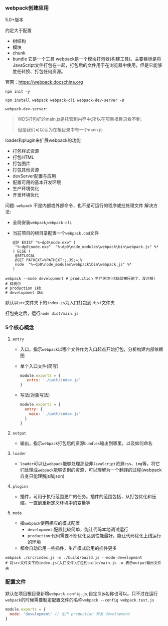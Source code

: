 ### webpack创建应用

5.0+版本

约定大于配置

- 树结构
- 模块
- chunk
- bundle
它是一个工具
webpack是一个模块打包器(构建工具)。主要目标是将JavaScript文件打包在一起，打包后的文件用于在浏览器中使用，但是它能够胜任转换、打包任何资源。

官网：https://webpack.docschina.org

```shell
npm init -y
```

```shell
npm install webpack webpack-cli webpack-dev-server -D
```

`webpack-dev-server:`

>  WDS打包好的main.js是托管到内存中;所以在项目根目录看不到.
>
> 但是我们可以认为在根目录中有一个main.js

loader和plugin来扩展webpack的功能

- 打包样式资源
- 打包HTML
- 打包图片
- 打包其他资源
- devServer配置与应用
- 配置可用的基本开发环境
- 生产环境优化
- 开发环境优化

问题: `webpack` 不是内部或外部命令，也不是可运行的程序或批处理文件
解决方法:

  - 全局安装`webpack`,`webpack-cli`

  - 当前项目的根目录配置一个`webpack.cmd`文件

    ```shell
    @IF EXIST "%~dp0\node.exe" (
     "%~dp0\node.exe"  "%~dp0\node_modules\webpack\bin\webpack.js" %*
    ) ELSE (
     @SETLOCAL
     @SET PATHEXT=%PATHEXT:;.JS;=;%
     node  "%~dp0\node_modules\webpack\bin\webpack.js" %*
    )
    ```

```shell
webpack --mode development # production 生产环境(代码就被压缩了，没注释)
# 样例中 
# production 1kb
# development 3kb
```

默认以`src`文件夹下的`index.js`为入口打包到 `dist`文件夹

打包完之后，运行`node dist/main.js`

### 5个核心概念 

1. `entry`
   
   - 入口，指示`webpack`以哪个文件作为入口起点开始打包，分析构建内部依赖图
   
   - 单个入口文件(简写)
   
     ```javascript
     module.exports = {
     	entry: './path/index.js'
     }
     ```
   
   - 写法(对象写法)
   
     ```javascript
     module.exports = {
       entry: {
         main: './path/index.js'
       }
     }
     ```
   
     
2. `output`
   
   - 输出，指示`webpack`打包后的资源`bundles`输出到哪里，以及如何命名
3. `loader`
   
   - `loader`可以让`webpack`能够处理那些非`JavaScript`资源`css`、`img`等，将它们处理成`webpack`能够识别的资源，可以理解为一个翻译的过程(webpack自身只能理解js和json)
4. `plugins`
   
   - 插件，可用于执行范围更广的任务。插件的范围包括，从打包优化和压缩，一直到重新定义环境中的变量等
5. `mode`
   - 指`webpack`使用相应的模式配置
     - `development`:配置比较简单，能让代码本地调试运行
     - `production`:代码需要不断优化达到性能最好，能让代码优化上线运行的环境
   - 都会自动启用一些插件，生产模式启用的插件更多

```shell
webpack ./src/index.js -o ./build/build.js --mode development
# 将src文件夹下的index.js(入口文件)打包到build/main.js -o 表示output输出文件夹
```

### 配置文件

默认在项目根目录新增`webpack.config.js`;自定义js名称也可以。只不过在运行`webpack`的时候需要制定配置文件的名称`webpack --config webpack.test.js`





















```javascript
module.exports = {
  mode: 'development' // 生产 production 开发 development
}
```




